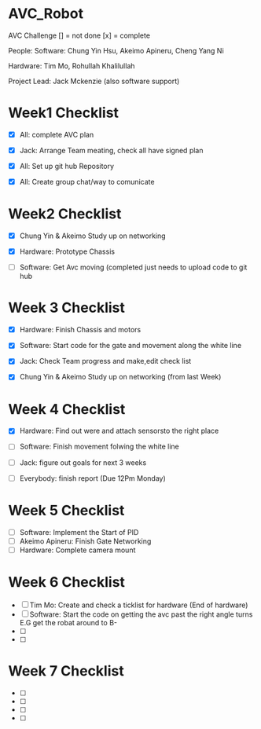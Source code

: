 # AVC_Robot
AVC Challenge
[] = not done [x] = complete

People:
Software: Chung Yin Hsu, Akeimo Apineru, Cheng Yang Ni 

Hardware: Tim Mo, Rohullah Khalilullah

Project Lead: Jack Mckenzie (also software support)

# Week1 Checklist
- [x] All: complete AVC plan

- [x] Jack: Arrange Team meating, check all have signed plan

- [x] All: Set up git hub Repository

- [x] All: Create group chat/way to comunicate 

# Week2 Checklist 

- [x] Chung Yin & Akeimo Study up on networking

- [x] Hardware: Prototype Chassis

- [ ] Software: Get Avc moving (completed just needs to upload code to git hub

# Week 3 Checklist 
- [x] Hardware: Finish Chassis and motors

- [x] Software: Start code for the gate and movement along the white line 

- [x] Jack: Check Team progress and make,edit check list

- [x] Chung Yin & Akeimo Study up on networking (from last Week)

# Week 4 Checklist

- [x] Hardware: Find out were and attach sensorsto the right place 

- [ ] Software: Finish movement folwing the white line 

- [ ] Jack: figure out goals for next 3 weeks
- [ ] Everybody: finish report (Due 12Pm Monday)

# Week 5 Checklist 

- [ ] Software: Implement the Start of PID
- [ ] Akeimo Apineru: Finish Gate Networking 
- [ ] Hardware: Complete camera mount

# Week 6 Checklist

- [ ] Tim Mo: Create and check a ticklist for hardware (End of hardware)
- [ ] Software: Start the code on getting the avc past the right angle turns E.G get the robat around to B-
- [ ]
- [ ]

# Week 7 Checklist 

- [ ]
- [ ]
- [ ]
- [ ]

